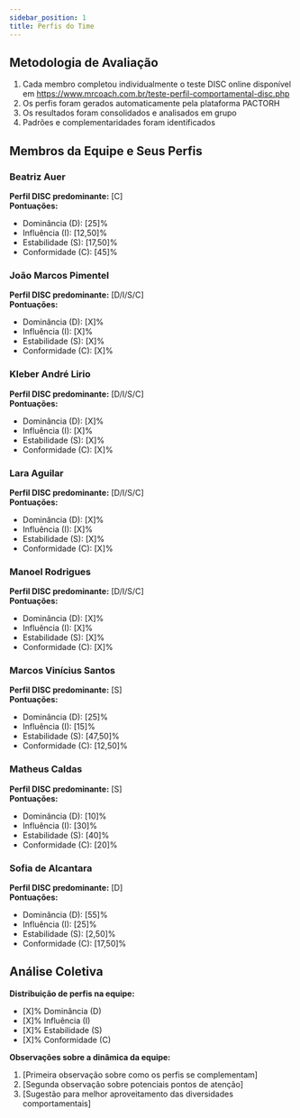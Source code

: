 ```yaml
---
sidebar_position: 1
title: Perfis do Time
---
```

## Metodologia de Avaliação

1. Cada membro completou individualmente o teste DISC online disponível em https://www.mrcoach.com.br/teste-perfil-comportamental-disc.php
2. Os perfis foram gerados automaticamente pela plataforma PACTORH
3. Os resultados foram consolidados e analisados em grupo
4. Padrões e complementaridades foram identificados

## Membros da Equipe e Seus Perfis

### Beatriz Auer 
**Perfil DISC predominante:** [C]  
**Pontuações:**
- Dominância (D): [25]%
- Influência (I): [12,50]%
- Estabilidade (S): [17,50]%
- Conformidade (C): [45]%

### João Marcos Pimentel
**Perfil DISC predominante:** [D/I/S/C]  
**Pontuações:**
- Dominância (D): [X]%
- Influência (I): [X]%
- Estabilidade (S): [X]%
- Conformidade (C): [X]%

### Kleber André Lirio
**Perfil DISC predominante:** [D/I/S/C]  
**Pontuações:**
- Dominância (D): [X]%
- Influência (I): [X]%
- Estabilidade (S): [X]%
- Conformidade (C): [X]%
  
### Lara Aguilar
**Perfil DISC predominante:** [D/I/S/C]  
**Pontuações:**
- Dominância (D): [X]%
- Influência (I): [X]%
- Estabilidade (S): [X]%
- Conformidade (C): [X]%
  
### Manoel Rodrigues
**Perfil DISC predominante:** [D/I/S/C]  
**Pontuações:**
- Dominância (D): [X]%
- Influência (I): [X]%
- Estabilidade (S): [X]%
- Conformidade (C): [X]%

### Marcos Vinícius Santos
**Perfil DISC predominante:** [S]  
**Pontuações:**
- Dominância (D): [25]%
- Influência (I): [15]%
- Estabilidade (S): [47,50]%
- Conformidade (C): [12,50]%

### Matheus Caldas
**Perfil DISC predominante:** [S]  
**Pontuações:**
- Dominância (D): [10]%
- Influência (I): [30]%
- Estabilidade (S): [40]%
- Conformidade (C): [20]%

### Sofia de Alcantara
**Perfil DISC predominante:** [D]  
**Pontuações:**
- Dominância (D): [55]%
- Influência (I): [25]%
- Estabilidade (S): [2,50]%
- Conformidade (C): [17,50]%

## Análise Coletiva

**Distribuição de perfis na equipe:**
- [X]% Dominância (D)
- [X]% Influência (I)
- [X]% Estabilidade (S)
- [X]% Conformidade (C)

**Observações sobre a dinâmica da equipe:**
1. [Primeira observação sobre como os perfis se complementam]
2. [Segunda observação sobre potenciais pontos de atenção]
3. [Sugestão para melhor aproveitamento das diversidades comportamentais]